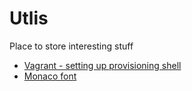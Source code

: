 # Utlis
Place to store interesting stuff

- [Vagrant - setting up provisioning shell](https://www.sitepoint.com/vagrantfile-explained-setting-provisioning-shell/)
- [Monaco font](https://github.com/cstrap/monaco-font)
